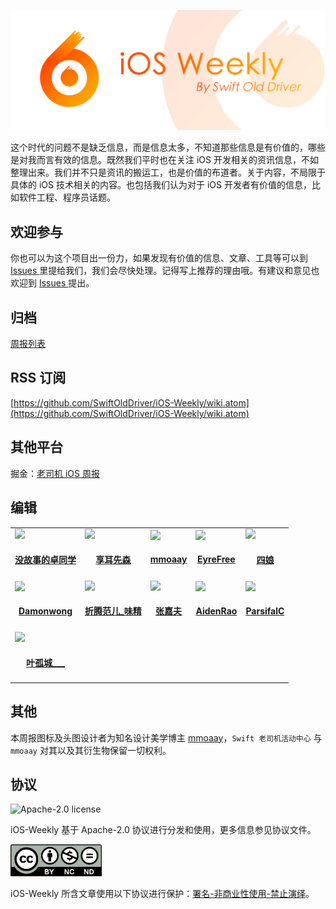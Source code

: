 ![](/assets/ios-weekly.png)

这个时代的问题不是缺乏信息，而是信息太多，不知道那些信息是有价值的，哪些是对我而言有效的信息。既然我们平时也在关注 iOS 开发相关的资讯信息，不如整理出来。我们并不只是资讯的搬运工，也是价值的布道者。关于内容，不局限于具体的 iOS 技术相关的内容。也包括我们认为对于 iOS 开发者有价值的信息，比如软件工程、程序员话题。

## 欢迎参与

你也可以为这个项目出一份力，如果发现有价值的信息、文章、工具等可以到 [Issues ](https://github.com/SwiftOldDriver/iOS-Weekly/issues) 里提给我们，我们会尽快处理。记得写上推荐的理由哦。有建议和意见也欢迎到 [Issues ](https://github.com/SwiftOldDriver/iOS-Weekly/issues) 提出。

## 归档

[周报列表](https://github.com/SwiftOldDriver/iOS-Weekly/tree/master/Reports)

## RSS 订阅

[https://github.com/SwiftOldDriver/iOS-Weekly/wiki.atom](https://github.com/SwiftOldDriver/iOS-Weekly/wiki.atom)

## 其他平台

掘金：[老司机 iOS 周报](https://juejin.im/user/5a52075e6fb9a01c9d31b107/posts)

## 编辑

<table id='team'>
	<tr>
		<td id='lacklock'>
			<a href='https://github.com/lacklock'>
				<img src='https://github.com/lacklock.png?size=274'>
			</a>
			<h4 align='center'><a href='https://weibo.com/u/1926303682'>没故事的卓同学</a></h4>
		</td>
		<td id='iblacksun'>
			<a href='https://github.com/iblacksun'>
				<img src='https://github.com/iblacksun.png?size=274'>
			</a>
			<h4 align='center'><a href='https://weibo.com/iblacksun'>享耳先森</a></h4>
		</td>
		<td id='mmoaay'>
			<a href='https://github.com/mmoaay'>
				<img src='https://github.com/mmoaay.png?size=274'>
			</a>
			<h4 align='center'><a href='https://weibo.com/smmoaay'>mmoaay</a></h4>
		</td>
		<td id='EyreFree'>
			<a href='https://github.com/EyreFree'>
				<img src='https://github.com/EyreFree.png?size=274'>
			</a>
			<h4 align='center'><a href='https://weibo.com/eyrefree777'>EyreFree</a></h4>
		</td>
		<td id='kemchenj'>
			<a href='https://github.com/kemchenj'>
				<img src='https://github.com/kemchenj.png?size=274'>
			</a>
			<h4 align='center'><a href='https://twitter.com/kemchenj'>四娘</a></h4>
		</td>
	</tr>
	<tr>
		<td id='Damonvvong'>
			<a href='https://github.com/Damonvvong'>
				<img src='https://github.com/Damonvvong.png?size=274'>
			</a>
			<h4 align='center'><a href='https://weibo.com/damonone'>Damonwong</a></h4>
		</td>
		<td id='awhisper'>
			<a href='https://github.com/awhisper'>
				<img src='https://github.com/awhisper.png?size=274'>
			</a>
			<h4 align='center'><a href='https://weibo.com/agvicking'>折腾范儿_味精</a></h4>
		</td>
		<td id='josephchang10'>
			<a href='https://github.com/josephchang10'>
				<img src='https://github.com/josephchang10.png?size=274'>
			</a>
			<h4 align='center'><a href='https://weibo.com/u/2949394297'>张嘉夫</a></h4>
		</td>
		<td id='raozhizhen'>
			<a href='https://github.com/raozhizhen'>
				<img src='https://github.com/raozhizhen.png?size=274'>
			</a>
			<h4 align='center'><a href='https://weibo.com/AidenRao'>AidenRao</a></h4>
		</td>
		<td id='ParsifalC'>
			<a href='https://github.com/ParsifalC'>
				<img src='https://github.com/ParsifalC.png?size=274'>
			</a>
			<h4 align='center'><a href='https://weibo.com/parsifalchang'>ParsifalC</a></h4>
		</td>
	</tr>
	<tr>
		<td id='zangqilong198812'>
			<a href='https://github.com/zangqilong198812'>
				<img src='https://github.com/zangqilong198812.png?size=274'>
			</a>
			<h4 align='center'><a href='https://weibo.com/u/1438670852'>叶孤城___</a></h4>
		</td>
	</tr>
</table>

## 其他

本周报图标及头图设计者为知名设计美学博主 [mmoaay](https://weibo.com/smmoaay)，`Swift 老司机活动中心` 与 `mmoaay` 对其以及其衍生物保留一切权利。

## 协议

<img alt="Apache-2.0 license" src="https://lucene.apache.org/images/mantle-power.png" width="128">

iOS-Weekly 基于 Apache-2.0 协议进行分发和使用，更多信息参见协议文件。

<img src='https://raw.githubusercontent.com/EyreFree/EFArticles/master/res/cc-by-nc-nd.png' width='145.77' height='51'/>

iOS-Weekly 所含文章使用以下协议进行保护：[署名-非商业性使用-禁止演绎](http://creativecommons.org/licenses/by-nc-nd/3.0/cn/)。
